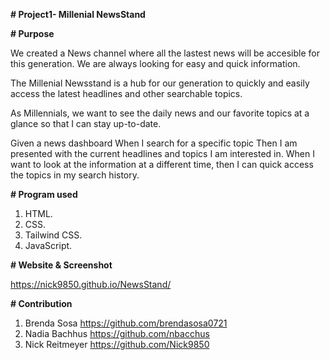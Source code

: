 
**# Project1- Millenial NewsStand**

**# Purpose**

We created a News channel where all the lastest news will be accesible for this generation. We are always looking for easy and quick information.

The Millenial Newsstand is a hub for our generation to quickly and easily access the latest headlines and other searchable topics.

As Millennials, we want to see the daily news and our favorite topics at a glance so that I can stay up-to-date.

Given a news dashboard
When I search for a specific topic
Then I am presented with the current headlines and topics I am interested in. When I want to look at the information at a different time, then I can quick access the topics in my search history.

**# Program used**

1. HTML.
2. CSS.
3. Tailwind CSS.
4. JavaScript.

**# Website & Screenshot**

https://nick9850.github.io/NewsStand/



**# Contribution**

1. Brenda Sosa   https://github.com/brendasosa0721
2. Nadia Bachhus  https://github.com/nbacchus
3. Nick Reitmeyer https://github.com/Nick9850



